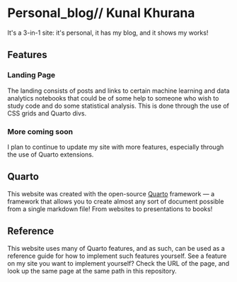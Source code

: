 # Personal_blog// Kunal Khurana

It's a 3-in-1 site: it's personal, it has my blog, and it shows my works!

## Features

### Landing Page

The landing consists of posts and links to certain machine learning and data analytics notebooks that could be of some help to someone who wish to study code and do some statistical analysis. This is done through the use of CSS grids and Quarto divs.


### More coming soon

I plan to continue to update my site with more features, especially through the use of Quarto extensions.

## Quarto

This website was created with the open-source [Quarto](https://quarto.org) framework — a framework that allows you to create almost any sort of document 
possible from a single markdown file! From websites to presentations to books!

## Reference

This website uses many of Quarto features, and as such, can be used as a reference guide for how to implement such features yourself. See a feature on my 
site you want to implement yourself? Check the URL of the page, and look up the same page at the same path in this repository.
